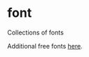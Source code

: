 # font
Collections of fonts

Additional free fonts [here](https://www.awwwards.com/awwwards/collections/free-fonts/).
